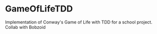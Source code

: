 # GameOfLifeTDD
Implementation of Conway's Game of Life with TDD for a school project.
Collab with Bobzoid
